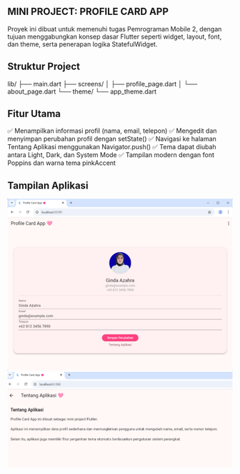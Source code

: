## MINI PROJECT: PROFILE CARD APP
Proyek ini dibuat untuk memenuhi tugas Pemrograman Mobile 2, dengan tujuan menggabungkan konsep dasar Flutter seperti widget, layout, font, dan theme, serta penerapan logika StatefulWidget.

## Struktur Project
lib/
 ├── main.dart
 ├── screens/
 │    ├── profile_page.dart
 │    └── about_page.dart
 └── theme/
      └── app_theme.dart

## Fitur Utama
✅ Menampilkan informasi profil (nama, email, telepon)
✅ Mengedit dan menyimpan perubahan profil dengan setState()
✅ Navigasi ke halaman Tentang Aplikasi menggunakan Navigator.push()
✅ Tema dapat diubah antara Light, Dark, dan System Mode
✅ Tampilan modern dengan font Poppins dan warna tema pinkAccent

## Tampilan Aplikasi
![Halaman Utama](S1.png)
![Halaman Utama](S2.png)
